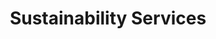 ---
id: 7b75edaa52ff
draft: false
title: Sustainability Services
category: services
sub_category: sustainability-services
heroimage: /charts_overlay_city.jpg
heading: "Spearheading Sustainable Future through Advanced Solutions"
sub_heading: Tailored Innovation
value_prop: "Maven Technologies' Sustainability Services empower businesses and governments to transition effectively towards sustainable practices. Leveraging innovative digital solutions, we transform operations, streamline supply chains, and design new business models. Our expertise helps unlock productivity, reduce environmental impact, and deliver a sustainable future for all stakeholders."
featured_article1_heading: Technological Pathways to Sustainable Practices
featured_article1_description: Explore how Maven Technologies assists businesses in transitioning to sustainable practices using innovative digital solutions.
featured_article1_image: /data_operations_boardroom.jpg
featured_article1_slug: technological-pathways-to-sustainable-practices
expertise_heading: The Sustainability Services segments we serve
expertise_subheading: Subject Matter Experts
expertise_heroimage: /woman_virtual_dashboards.jpg
expertise_detail: [
	{
		name: Sustainable Transition,
		description: Expert advisors in businesses transition towards sustainable operations.,
		slug: sustainable-transition
	},
	{
		name: Circular Business Models,
		description: Specialists in converting linear processes into regenerative models.,
		slug: circular-business-models
	},
	{
		name: Net-Zero Pathways,
		description: Guiding businesses to achieve their specific net-zero goals.,
		slug: net-zero-pathways
	},
	{
		name: Sustainable Manufacturing,
		description: Enhancing operational efficiency through sustainable manufacturing practices.,
		slug: sustainable-manufacturing
	},
	{
		name: Sustainable Supply Chains,
		description: Leveraging technology to transform and optimize supply chains.,
		slug: sustainable-supply-chains
	},
]
featured_article2_heading: Unlocking Productivity through Sustainability
featured_article2_description: Uncover the intersection of productivity and sustainability, and how Maven Technologies is aiding businesses in achieving both.
featured_article2_image: /data_operations_boardroom.jpg
featured_article2_slug: unlocking-productivity-through-sustainability
case_studies_heading: Evolve your business, operations and technology models.
case_studies_subheading: Value through Results
case_studies_description: Our teams partner with you on the strategies and solutions to transform your company.
case_studies_category: Results
case_studies_items: [
	{
		case_study_title: Transitioning Manufacturing to Sustainability,
		case_study_subheading: Results,
		case_study_image: /chatbot_worker_keeps_working.jpg,
		case_study_buttontext: Learn More,
		case_study_slug: transitioning-manufacturing-to-sustainability
	},
	{
		case_study_title: Implementing Sustainable Supply Chains,
		case_study_subheading: Results,
		case_study_image: /chatbot_worker_keeps_working.jpg,
		case_study_buttontext: Learn More,
		case_study_slug: implementing-sustainable-supply-chains
	},
	{
		case_study_title: Driving Net-Zero Future with Data,
		case_study_subheading: Results,
		case_study_image: /chatbot_worker_keeps_working.jpg,
		case_study_buttontext: Learn More,
		case_study_slug: driving-net-zero-future-with-data
	},
]
videosection_videotitle: Discover the three must-dos of AI for financial institutions
videosection_videourl: https://www.youtube.com/embed/PHe0bXAIuk0
videosection_heroimage: /iot_settings_rainbow.jpg
related_articles_heading: Recently published Pulse insights.
related_articles_subheading: Industry Intelligence
related_articles_description: Read the latest Pulse articles and industry insights.
related_articles_category: Industry Intelligence
related_articles_items: [
	{
		related_article_title: Customer-Centric Solutions in Sustainable Transformations,
		related_article_subheading: Article,
		related_article_image: /data_operations_boardroom.jpg,
		related_article_buttontext: Read Pulse,
		related_article_slug: customer-centric-solutions-in-sustainable-transformations
	},
	{
		related_article_title: Optimising Operations with Sustainable Manufacturing,
		related_article_subheading: Article,
		related_article_image: /data_operations_boardroom.jpg,
		related_article_buttontext: Read Pulse,
		related_article_slug: optimising-operations-with-sustainable-manufacturing
	},
	{
		related_article_title: The Role of Technology in Creating Sustainable Supply Chains,
		related_article_subheading: Article,
		related_article_image: /data_operations_boardroom.jpg,
		related_article_buttontext: Read Pulse,
		related_article_slug: the-role-of-technology-in-creating-sustainable-supply-chains
	},
]
---